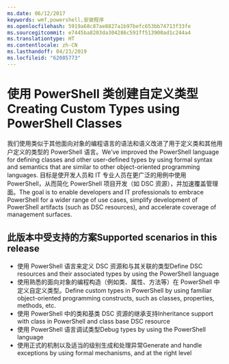 ```yaml
---
ms.date: 06/12/2017
keywords: wmf,powershell,安装程序
ms.openlocfilehash: 5919a68c87ae8827a1b97befc653bb74713f33fe
ms.sourcegitcommit: e7445ba8203da304286c591ff513900ad1c244a4
ms.translationtype: HT
ms.contentlocale: zh-CN
ms.lasthandoff: 04/23/2019
ms.locfileid: "62085773"
---
```

# <a name="creating-custom-types-using-powershell-classes"></a><span data-ttu-id="2d2f1-102">使用 PowerShell 类创建自定义类型</span><span class="sxs-lookup"><span data-stu-id="2d2f1-102">Creating Custom Types using PowerShell Classes</span></span>

<span data-ttu-id="2d2f1-103">我们使用类似于其他面向对象的编程语言的语法和语义改进了用于定义类和其他用户定义的类型的 PowerShell 语言。</span><span class="sxs-lookup"><span data-stu-id="2d2f1-103">We’ve improved the PowerShell language for defining classes and other user-defined types by using formal syntax and semantics that are similar to other object-oriented programming languages.</span></span> <span data-ttu-id="2d2f1-104">目标是使开发人员和 IT 专业人员在更广泛的用例中使用 PowerShell，从而简化 PowerShell 项目开发（如 DSC 资源），并加速覆盖管理面。</span><span class="sxs-lookup"><span data-stu-id="2d2f1-104">The goal is to enable developers and IT professionals to embrace PowerShell for a wider range of use cases, simplify development of PowerShell artifacts (such as DSC resources), and accelerate coverage of management surfaces.</span></span>

## <a name="supported-scenarios-in-this-release"></a><span data-ttu-id="2d2f1-105">此版本中受支持的方案</span><span class="sxs-lookup"><span data-stu-id="2d2f1-105">Supported scenarios in this release</span></span>

-   <span data-ttu-id="2d2f1-106">使用 PowerShell 语言来定义 DSC 资源和与其关联的类型</span><span class="sxs-lookup"><span data-stu-id="2d2f1-106">Define DSC resources and their associated types by using the PowerShell language</span></span>
-   <span data-ttu-id="2d2f1-107">使用熟悉的面向对象的编程构造（例如类、属性、方法等）在 PowerShell 中定义自定义类型。</span><span class="sxs-lookup"><span data-stu-id="2d2f1-107">Define custom types in PowerShell by using familiar object-oriented programming constructs, such as classes, properties, methods, etc.</span></span>
-   <span data-ttu-id="2d2f1-108">使用 PowerShell 中的类和基类 DSC 资源的继承支持</span><span class="sxs-lookup"><span data-stu-id="2d2f1-108">Inheritance support with class in PowerShell and class base DSC resource</span></span>
-   <span data-ttu-id="2d2f1-109">使用 PowerShell 语言调试类型</span><span class="sxs-lookup"><span data-stu-id="2d2f1-109">Debug types by using the PowerShell language</span></span>
-   <span data-ttu-id="2d2f1-110">使用正式的机制以及适当的级别生成和处理异常</span><span class="sxs-lookup"><span data-stu-id="2d2f1-110">Generate and handle exceptions by using formal mechanisms, and at the right level</span></span>
